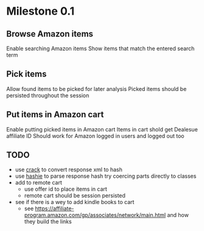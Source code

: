 # Milestone 0.1

## Browse Amazon items

Enable searching Amazon items
Show items that match the entered search term

## Pick items

Allow found items to be picked for later analysis
Picked items should be persisted throughout the session

## Put items in Amazon cart

Enable putting picked items in Amazon cart
Items in cart shold get Dealesue affiliate ID
Should work for Amazon logged in users and logged out too

## TODO

* use [crack](https://github.com/jnunemaker/crack) to convert response xml to hash
* use [hashie](https://github.com/intridea/hashie) to parse response hash
  try coercing parts directly to classes
* add to remote cart
    * use offer id to place items in cart
    * remote cart should be session persisted
* see if there is a wey to add kindle books to cart
    * see https://affiliate-program.amazon.com/gp/associates/network/main.html and how they build the links